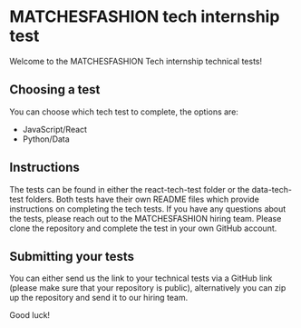 # MATCHESFASHION tech internship test

Welcome to the MATCHESFASHION Tech internship technical tests!

## Choosing a test

You can choose which tech test to complete, the options are:

- JavaScript/React
- Python/Data

## Instructions

The tests can be found in either the react-tech-test folder or the data-tech-test folders. Both tests have their own README files which provide instructions on completing the tech tests. If you have any questions about the tests, please reach out to the MATCHESFASHION hiring team. Please clone the repository and complete the test in your own GitHub account.

## Submitting your tests

You can either send us the link to your technical tests via a GitHub link (please make sure that your repository is public), alternatively you can zip up the repository and send it to our hiring team.

Good luck!
